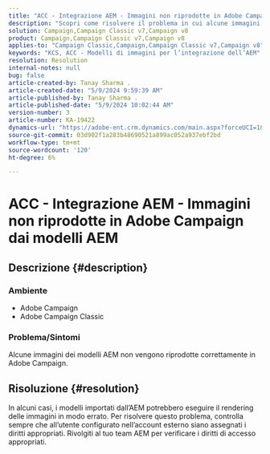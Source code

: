 ```yaml
---
title: "ACC - Integrazione AEM - Immagini non riprodotte in Adobe Campaign dai modelli AEM"
description: "Scopri come risolvere il problema in cui alcune immagini dei modelli di Adobe Experience Manager (AEM) non vengono riprodotte correttamente in Adobe Campaign."
solution: Campaign,Campaign Classic v7,Campaign v8
product: Campaign,Campaign Classic v7,Campaign v8
applies-to: "Campaign Classic,Campaign,Campaign Classic v7,Campaign v8"
keywords: "KCS, ACC - Modelli di immagini per l’integrazione dell’AEM"
resolution: Resolution
internal-notes: null
bug: false
article-created-by: Tanay Sharma .
article-created-date: "5/9/2024 9:59:39 AM"
article-published-by: Tanay Sharma .
article-published-date: "5/9/2024 10:02:44 AM"
version-number: 3
article-number: KA-19422
dynamics-url: "https://adobe-ent.crm.dynamics.com/main.aspx?forceUCI=1&pagetype=entityrecord&etn=knowledgearticle&id=99102ad9-ea0d-ef11-9f8a-6045bd0201f5"
source-git-commit: 03d902f1a283b48690521a899ac052a937ebf2bd
workflow-type: tm+mt
source-wordcount: '120'
ht-degree: 6%

---
```


# ACC - Integrazione AEM - Immagini non riprodotte in Adobe Campaign dai modelli AEM

## Descrizione {#description}


### Ambiente

- Adobe Campaign
- Adobe Campaign Classic


### Problema/Sintomi

Alcune immagini dei modelli AEM non vengono riprodotte correttamente in Adobe Campaign.


## Risoluzione {#resolution}


In alcuni casi, i modelli importati dall’AEM potrebbero eseguire il rendering delle immagini in modo errato. Per risolvere questo problema, controlla sempre che all’utente configurato nell’account esterno siano assegnati i diritti appropriati. Rivolgiti al tuo team AEM per verificare i diritti di accesso appropriati.

